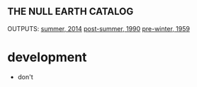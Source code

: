 THE NULL EARTH CATALOG
---------------------------

OUTPUTS: [summer, 2014](https://github.com/coleww/The-Null-Earth-Catalog/blob/master/archive/NULL_EARTH_CATALOG-summer_2014.pdf) [post-summer, 1990](https://github.com/coleww/The-Null-Earth-Catalog/blob/master/archive/NULL_EARTH_CATALOG-post_summer_1990.pdf) [pre-winter, 1959](https://github.com/coleww/The-Null-Earth-Catalog/blob/master/archive/NULL_EARTH_CATALOG-pre_winter_1959.pdf)

# development

- don't
